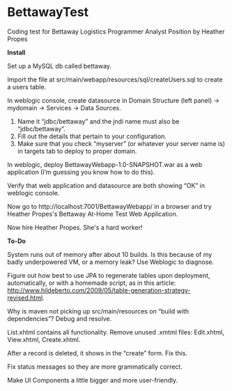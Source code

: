 # BettawayTest
Coding test for Bettaway Logistics Programmer Analyst Position
by Heather Propes


**Install**

Set up a MySQL db called bettaway.

Import the file at src/main/webapp/resources/sql/createUsers.sql to create a users table.

In weblogic console, create datasource in Domain Structure (left panel) -> mydomain -> Services -> Data Sources.
1) Name it “jdbc/bettaway” and the jndi name must also be “jdbc/bettaway”.
2) Fill out the details that pertain to your configuration.
3) Make sure that you check “myserver” (or whatever your server name is) in targets tab to deploy to proper domain. 

In weblogic, deploy BettawayWebapp-1.0-SNAPSHOT.war as a web application (I’m guessing you know how to do this).

Verify that web application and datasource are both showing “OK” in weblogic console.

Now go to http://localhost:7001/BettawayWebapp/ in a browser and try Heather Propes's Bettaway At-Home Test Web Application.

Now hire Heather Propes. She's a hard worker!

**To-Do**

System runs out of memory after about 10 builds. Is this because of my badly underpowered VM, or a memory leak? Use Weblogic to diagnose. 

Figure out how best to use JPA to regenerate tables upon deployment, automatically, or with a homemade script, as in this article: http://www.hildeberto.com/2009/05/table-generation-strategy-revised.html.

Why is maven not picking up src/main/resources on “build with dependencies”? Debug and resolve.

List.xhtml contains all functionality. Remove unused .xmtml files:  Edit.xhtml, View.xhtml, Create.xhtml.

After a record is deleted, it shows in the “create” form. Fix this.

Fix status messages so they are more grammatically correct.

Make UI Components a little bigger and more user-friendly.

